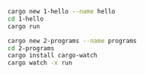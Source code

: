 ```bash
cargo new 1-hello --name hello
cd 1-hello
cargo run
```


```bash
cargo new 2-programs --name programs
cd 2-programs
cargo install cargo-watch
cargo watch -x run
```

